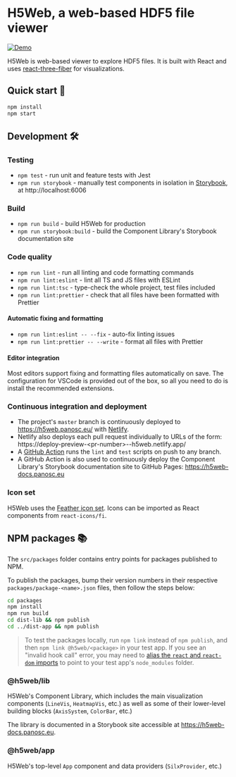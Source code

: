 # H5Web, a web-based HDF5 file viewer

[![Demo](https://img.shields.io/website?down_message=offline&label=demo&up_message=online&url=https%3A%2F%2Fh5web.panosc.eu%2F)](https://h5web.panosc.eu/)

H5Web is web-based viewer to explore HDF5 files. It is built with React and uses
[react-three-fiber](https://github.com/react-spring/react-three-fiber) for visualizations.

## Quick start 🚀

```bash
npm install
npm start
```

## Development 🛠️

### Testing

- `npm test` - run unit and feature tests with Jest
- `npm run storybook` - manually test components in isolation in
  [Storybook](https://storybook.js.org/docs/react/get-started/introduction), at http://localhost:6006

### Build

- `npm run build` - build H5Web for production
- `npm run storybook:build` - build the Component Library's Storybook documentation site

### Code quality

- `npm run lint` - run all linting and code formatting commands
- `npm run lint:eslint` - lint all TS and JS files with ESLint
- `npm run lint:tsc` - type-check the whole project, test files included
- `npm run lint:prettier` - check that all files have been formatted with Prettier

#### Automatic fixing and formatting

- `npm run lint:eslint -- --fix` - auto-fix linting issues
- `npm run lint:prettier -- --write` - format all files with Prettier

#### Editor integration

Most editors support fixing and formatting files automatically on save. The configuration for VSCode is provided out of
the box, so all you need to do is install the recommended extensions.

### Continuous integration and deployment

- The project's `master` branch is continuously deployed to https://h5web.panosc.eu/ with
  [Netlify](https://www.netlify.com/).
- Netlify also deploys each pull request individually to URLs of the form:
  https:\//deploy-preview-<pr-number\>--h5web.netlify.app/
- A [GitHub Action](https://github.com/silx-kit/h5web/actions) runs the `lint` and `test` scripts on push to any branch.
- A GitHub Action is also used to continuously deploy the Component Library's Storybook documentation site to GitHub
  Pages: https://h5web-docs.panosc.eu

### Icon set

H5Web uses the [Feather icon set](https://react-icons.netlify.com/#/icons/fi). Icons can be imported as React components
from `react-icons/fi`.

## NPM packages 📚

The `src/packages` folder contains entry points for packages published to NPM.

To publish the packages, bump their version numbers in their respective `packages/package-<name>.json` files, then
follow the steps below:

```bash
cd packages
npm install
npm run build
cd dist-lib && npm publish
cd ../dist-app && npm publish
```

> To test the packages locally, run `npm link` instead of `npm publish`, and then `npm link @h5web/<package>` in your
> test app. If you see an "invalid hook call" error, you may need to
> [alias the `react` and `react-dom` imports](https://github.com/facebook/react/issues/13991#issuecomment-435587809) to
> point to your test app's `node_modules` folder.

### @h5web/lib

H5Web's Component Library, which includes the main visualization components (`LineVis`, `HeatmapVis`, etc.) as well as
some of their lower-level building blocks (`AxisSystem`, `ColorBar`, etc.)

The library is documented in a Storybook site accessible at https://h5web-docs.panosc.eu.

### @h5web/app

H5Web's top-level `App` component and data providers (`SilxProvider`, etc.)
